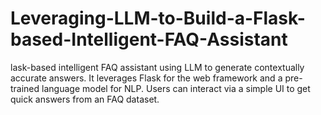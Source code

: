 # Leveraging-LLM-to-Build-a-Flask-based-Intelligent-FAQ-Assistant
lask-based intelligent FAQ assistant using LLM to generate contextually accurate answers. It leverages Flask for the web framework and a pre-trained language model for NLP. Users can interact via a simple UI to get quick answers from an FAQ dataset.
